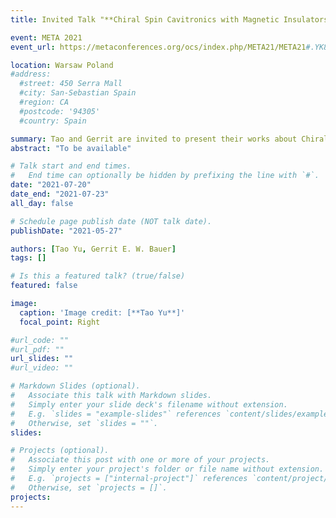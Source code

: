 ```yaml
---
title: Invited Talk "**Chiral Spin Cavitronics with Magnetic Insulators**" on META 2021 (The 11th International Conference on Metamaterials, Photonic Crystals and Plasmonics), Warsaw Poland, July 20-23 (2021)

event: META 2021 
event_url: https://metaconferences.org/ocs/index.php/META21/META21#.YK8w3Kgzbi0

location: Warsaw Poland
#address:
  #street: 450 Serra Mall
  #city: San-Sebastian Spain
  #region: CA
  #postcode: '94305'
  #country: Spain

summary: Tao and Gerrit are invited to present their works about Chiral Spin Cavitronics with Magnetic Insulators on META 2021 conference.
abstract: "To be available"

# Talk start and end times.
#   End time can optionally be hidden by prefixing the line with `#`.
date: "2021-07-20"
date_end: "2021-07-23"
all_day: false

# Schedule page publish date (NOT talk date).
publishDate: "2021-05-27"

authors: [Tao Yu, Gerrit E. W. Bauer] 
tags: []

# Is this a featured talk? (true/false)
featured: false

image:
  caption: 'Image credit: [**Tao Yu**]'
  focal_point: Right

#url_code: ""
#url_pdf: ""
url_slides: ""
#url_video: ""

# Markdown Slides (optional).
#   Associate this talk with Markdown slides.
#   Simply enter your slide deck's filename without extension.
#   E.g. `slides = "example-slides"` references `content/slides/example-slides.md`.
#   Otherwise, set `slides = ""`.
slides:

# Projects (optional).
#   Associate this post with one or more of your projects.
#   Simply enter your project's folder or file name without extension.
#   E.g. `projects = ["internal-project"]` references `content/project/deep-learning/index.md`.
#   Otherwise, set `projects = []`.
projects:
---
```




